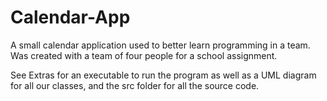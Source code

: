 # Calendar-App
A small calendar application used to better learn programming in a team. Was created with a team of four people for a school assignment.

See Extras for an executable to run the program as well as a UML diagram for all our classes, and the src folder for all the source code.
